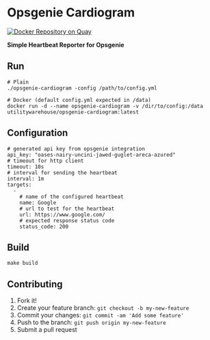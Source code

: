 # Opsgenie Cardiogram

[![Docker Repository on Quay](https://quay.io/repository/utilitywarehouse/opsgenie-cardiogram/status "Docker Repository on Quay")](https://quay.io/repository/utilitywarehouse/opsgenie-cardiogram)

**Simple Heartbeat Reporter for Opsgenie**

## Run

```
# Plain
./opsgenie-cardiogram -config /path/to/config.yml

# Docker (default config.yml expected in /data)
docker run -d --name opsgenie-cardiogram -v /dir/to/config:/data utilitywarehouse/opsgenie-cardiogram:latest
```

## Configuration

```
# generated api key from opsgenie integration
api_key: "oases-nairy-uncini-jawed-guglet-areca-azured"
# timeout for http client
timeout: 10s
# interval for sending the heartbeat
interval: 1m
targets:
  -
    # name of the configured heartbeat
    name: Google
    # url to test for the heartbeat
    url: https://www.google.com/
    # expected response status code
    status_code: 200
```

## Build

```
make build
```

## Contributing

1. Fork it!
2. Create your feature branch: `git checkout -b my-new-feature`
3. Commit your changes: `git commit -am 'Add some feature'`
4. Push to the branch: `git push origin my-new-feature`
5. Submit a pull request
